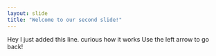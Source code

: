 ```yaml
---
layout: slide
title: "Welcome to our second slide!"
---
```

Hey I just added this line. curious how it works
Use the left arrow to go back!

